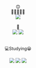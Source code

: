 <div align="center">
	😊<br>
	🍔🍅🍺🤔💡<br>
	<img src="https://img.shields.io/badge/MLB-041E42?style=flat&logo=MLB&logoColor=white" /><br><br>
	📒<br>
	<img src="https://img.shields.io/badge/Architectural Engineering-000000?style=flat&logo=Architectural Engineering&logoColor=white" />
	<img src="https://img.shields.io/badge/Autodesk AutoCAD-000000?style=flat&logo=Autodesk&logoColor=white" /><br><br><br>
	💻Studying😀<br><br>
	<img src="https://img.shields.io/badge/Python-3776AB?style=flat&logo=Python&logoColor=white" />
	<img src="https://img.shields.io/badge/YOLO-00FFFF?style=flat&logo=YOLO&logoColor=white" />
	<img src="https://img.shields.io/badge/tensorflow-FF6F00?style=flat&logo=tensorflow&logoColor=white" />
</div>
